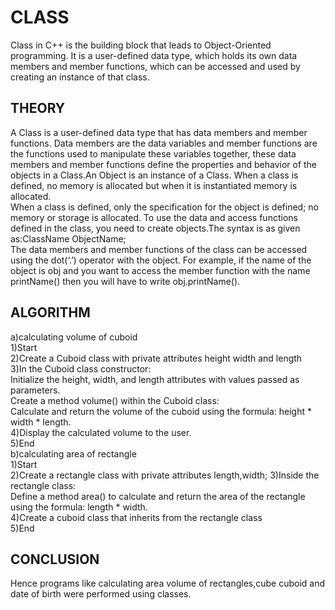 # CLASS
Class in C++ is the building block that leads to Object-Oriented programming. It is a user-defined data type, which holds its own data members and member functions, which can be accessed and used by creating an instance of that class.

## THEORY
A Class is a user-defined data type that has data members and member functions.
Data members are the data variables and member functions are the functions used to manipulate these variables together, these data members and member functions define the properties and behavior of the objects in a Class.An Object is an instance of a Class. When a class is defined, no memory is allocated but when it is instantiated memory is allocated.<br>
When a class is defined, only the specification for the object is defined; no memory or storage is allocated. To use the data and access functions defined in the class, you need to create objects.The syntax is as given as:ClassName ObjectName;<br>
The data members and member functions of the class can be accessed using the dot(‘.’) operator with the object. For example, if the name of the object is obj and you want to access the member function with the name printName() then you will have to write obj.printName().

## ALGORITHM
a)calculating volume of cuboid<br>
1)Start<br>
2)Create a Cuboid class with private attributes height width and length<br>
3)In the Cuboid class constructor:<br>
Initialize the height, width, and length attributes with values passed as parameters.<br>
Create a method volume() within the Cuboid class:<br>
Calculate and return the volume of the cuboid using the formula: height * width * length.<br>
4)Display the calculated volume to the user.<br>
5)End<br>
b)calculating area of rectangle<br>
1)Start<br>
2)Create a rectangle class with private attributes length,width;
3)Inside the rectangle class:<br>
Define a method area() to calculate and return the area of the rectangle using the formula: length * width.<br>
4)Create a cuboid class that inherits from the rectangle class<br>
5)End

## CONCLUSION
Hence programs like calculating area volume of rectangles,cube cuboid and date of birth were performed using classes.


